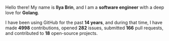 Hello there! My name is **Ilya Brin**, and I am a **software engineer** with a deep love for **Golang**.

I have been using GitHub for the past **14 years**, and during that time, I have made **4998** contributions, opened **282** issues, submitted **166** pull requests, and contributed to **18** open-source projects.

